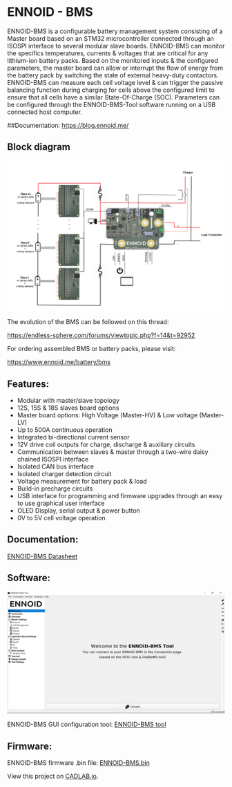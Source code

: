 # ENNOID - BMS

ENNOID-BMS is a configurable battery management system consisting of a Master board based on an STM32 microcontroller connected through an ISOSPI interface to several modular slave boards. ENNOID-BMS can monitor the specifics temperatures, currents & voltages that are critical for any lithium-ion battery packs. Based on the monitored inputs & the configured parameters, the master board can allow or interrupt the flow of energy from the battery pack by switching the state of external heavy-duty contactors. ENNOID-BMS can measure each cell voltage level & can trigger the passive balancing function during charging for cells above the configured limit to ensure that all cells have a similar State-Of-Charge (SOC). Parameters can be configured through the ENNOID-BMS-Tool software running on a USB connected host computer.

##Documentation:
https://blog.ennoid.me/

## Block diagram

![alt text](Master/LV/PIC/Wiring-LV.png)

The evolution of the BMS can be followed on this thread:

https://endless-sphere.com/forums/viewtopic.php?f=14&t=92952

For ordering assembled BMS or battery packs, please visit:

https://www.ennoid.me/battery/bms


## Features:

- Modular with master/slave topology
- 12S, 15S & 18S slaves board options
- Master board options: High Voltage (Master-HV) & Low voltage (Master-LV)
- Up to 500A continuous operation
- Integrated bi-directional current sensor
- 12V drive coil outputs for charge,  discharge & auxiliary circuits
- Communication between slaves & master through a two-wire daisy chained ISOSPI interface
- Isolated CAN bus interface 
- Isolated charger detection circuit
- Voltage measurement for battery pack & load
- Build-in precharge circuits
- USB interface for programming and firmware upgrades through an easy to use graphical user interface
- OLED Display, serial output & power button
- 0V to 5V cell voltage operation

## Documentation:

[ENNOID-BMS Datasheet](https://github.com/EnnoidMe/ENNOID-BMS/blob/master/Datasheet.pdf)

## Software:

![alt text](PIC/Tool.png)

ENNOID-BMS GUI configuration tool:
[ENNOID-BMS tool](https://github.com/EnnoidMe/ENNOID-BMS-Tool)

## Firmware:

ENNOID-BMS firmware .bin file:
[ENNOID-BMS.bin](https://github.com/EnnoidMe/ENNOID-BMS-Firmware)


View this project on [CADLAB.io](https://cadlab.io/project/1987). 



